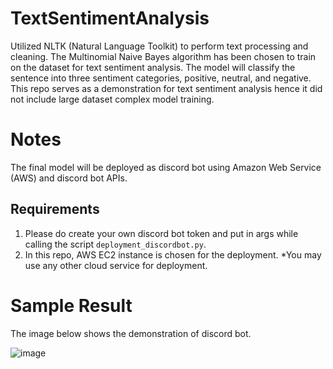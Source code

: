 # TextSentimentAnalysis
Utilized NLTK (Natural Language Toolkit) to perform text processing and cleaning. The Multinomial Naive Bayes algorithm has been chosen to train on the dataset for text sentiment analysis. The model will classify the sentence into three sentiment categories, positive, neutral, and negative. This repo serves as a demonstration for text sentiment analysis hence it did not include large dataset complex model training.

# Notes
The final model will be deployed as discord bot using Amazon Web Service (AWS) and discord bot APIs.
## Requirements
1. Please do create your own discord bot token and put in args while calling the script ```deployment_discordbot.py```.
2. In this repo, AWS EC2 instance is chosen for the deployment. *You may use any other cloud service for deployment. 

# Sample Result
The image below shows the demonstration of discord bot.

![image](https://user-images.githubusercontent.com/49195906/151191127-2face3c8-854e-4e7c-b36e-a224fe5895e6.png)

